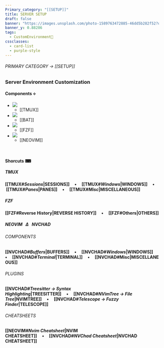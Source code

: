 ```yaml
---
Primary_category: "[[SETUP]]"
title: SERVER SETUP
draft: false
banner: "https://images.unsplash.com/photo-1589763472885-46dd5b282f52?q=80&w=1748&auto=format&fit=crop&ixlib=rb-4.0.3&ixid=M3wxMjA3fDB8MHxwaG90by1wYWdlfHx8fGVufDB8fHx8fA%3D%3D"
banner_y: 0.88286
tags:
  - CustomEnvironment🦜
cssclasses:
  - card-list
  - purple-style
---
```


###### PRIMARY CATEGORY → [[SETUP]]

### Server Environment Customization

#### Components ⟡

- ![](https://img.freepik.com/premium-photo/pyramid-with-candle-lit-it_800563-10296.jpg)
	- [[TMUX]]
- ![](https://mir-s3-cdn-cf.behance.net/projects/404/8b9d2f168858545.6441d700ed582.jpg)
	- [[BAT]]
- ![](https://img.freepik.com/premium-photo/close-up-cartoon-character-with-glowing-eyes-smile-generative-ai_1034033-62607.jpg)
	- [[FZF]]
- ![](https://img.freepik.com/premium-photo/latest-drawing-room-interior-decorating-ideas-designs-v-letter-logo-designs_1020867-119148.jpg)
	- [[NEOVIM]]

<br>

#### Shorcuts ⌨

##### *TMUX*

**[[TMUX#*Sessions*|SESSIONS]]&nbsp;&nbsp;&nbsp;&nbsp;&nbsp;•&nbsp;&nbsp;&nbsp;&nbsp;&nbsp;[[TMUX#*Windows*|WINDOWS]]&nbsp;&nbsp;&nbsp;&nbsp;&nbsp;•&nbsp;&nbsp;&nbsp;&nbsp;&nbsp;[[TMUX#*Panes*|PANES]]&nbsp;&nbsp;&nbsp;&nbsp;&nbsp;•&nbsp;&nbsp;&nbsp;&nbsp;&nbsp;[[TMUX#*Misc*|MISCELLANEOUS]]**

##### *FZF*

**[[FZF#Reverse History|REVERSE HISTORY]]&nbsp;&nbsp;&nbsp;&nbsp;&nbsp;•&nbsp;&nbsp;&nbsp;&nbsp;&nbsp;[[FZF#Others|OTHERS]]**

##### NEOVIM &nbsp; Δ &nbsp; NVCHAD

###### COMPONENTS

**[[NVCHAD#*Buffers*|BUFFERS]]&nbsp;&nbsp;&nbsp;&nbsp;&nbsp;•&nbsp;&nbsp;&nbsp;&nbsp;&nbsp;[[NVCHAD#*Windows*|WINDOWS]]&nbsp;&nbsp;&nbsp;&nbsp;&nbsp;•&nbsp;&nbsp;&nbsp;&nbsp;&nbsp;[[NVCHAD#*Terminal*|TERMINAL]]&nbsp;&nbsp;&nbsp;&nbsp;&nbsp;•&nbsp;&nbsp;&nbsp;&nbsp;&nbsp;[[NVCHAD#Misc|MISCELLANEOUS]]**

###### PLUGINS

**[[NVCHAD#*Treesitter → Syntax Highlighting*|TREESITTER]]&nbsp;&nbsp;&nbsp;&nbsp;&nbsp;•&nbsp;&nbsp;&nbsp;&nbsp;&nbsp;[[NVCHAD#*NVimTree → File Tree*|NVIMTREE]]&nbsp;&nbsp;&nbsp;&nbsp;&nbsp;•&nbsp;&nbsp;&nbsp;&nbsp;&nbsp;[[NVCHAD#*Telescope → Fuzzy Finder*|TELESCOPE]]**

###### CHEATSHEETS

**[[NEOVIM#*Nvim Cheatsheet*|NVIM CHEATSHEET]]&nbsp;&nbsp;&nbsp;&nbsp;&nbsp;•&nbsp;&nbsp;&nbsp;&nbsp;&nbsp;[[NVCHAD#*NVChad Cheatsheet*|NVCHAD CHEATSHEET]]** 
